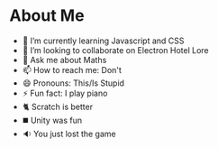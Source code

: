 # About Me

- 🌱 I’m currently learning Javascript and CSS
- 👯 I’m looking to collaborate on Electron Hotel Lore
- 💬 Ask me about Maths
- 📫 How to reach me: Don't
- 😄 Pronouns: This/Is Stupid
- ⚡ Fun fact: I play piano
- 🐈 Scratch is better
- ◼️ Unity was fun
- 🔉 You just lost the game
